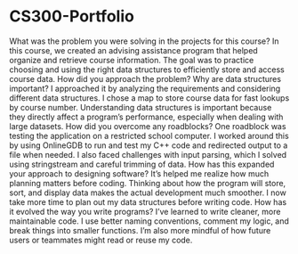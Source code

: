 # CS300-Portfolio
What was the problem you were solving in the projects for this course?
In this course, we created an advising assistance program that helped organize and retrieve course information. The goal was to practice choosing and using the right data structures to efficiently store and access course data.
How did you approach the problem? Why are data structures important?
I approached it by analyzing the requirements and considering different data structures. I chose a map to store course data for fast lookups by course number. Understanding data structures is important because they directly affect a program’s performance, especially when dealing with large datasets.
How did you overcome any roadblocks?
One roadblock was testing the application on a restricted school computer. I worked around this by using OnlineGDB to run and test my C++ code and redirected output to a file when needed. I also faced challenges with input parsing, which I solved using stringstream and careful trimming of data.
How has this expanded your approach to designing software?
It’s helped me realize how much planning matters before coding. Thinking about how the program will store, sort, and display data makes the actual development much smoother. I now take more time to plan out my data structures before writing code.
How has it evolved the way you write programs?
I’ve learned to write cleaner, more maintainable code. I use better naming conventions, comment my logic, and break things into smaller functions. I’m also more mindful of how future users or teammates might read or reuse my code.
